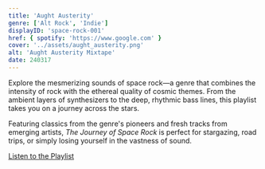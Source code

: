 ```yaml
---
title: 'Aught Austerity'
genre: ['Alt Rock', 'Indie']
displayID: 'space-rock-001'
href: { spotify: 'https://www.google.com' }
cover: '../assets/aught_austerity.png'
alt: 'Aught Austerity Mixtape'
date: 240317
---
```


Explore the mesmerizing sounds of space rock—a genre that combines the intensity of rock with the ethereal quality of cosmic themes. From the ambient layers of synthesizers to the deep, rhythmic bass lines, this playlist takes you on a journey across the stars.

Featuring classics from the genre's pioneers and fresh tracks from emerging artists, _The Journey of Space Rock_ is perfect for stargazing, road trips, or simply losing yourself in the vastness of sound.

[Listen to the Playlist](https://example.com/space-rock-playlist)
